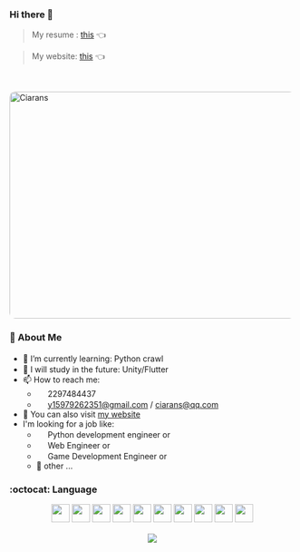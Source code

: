 ### Hi there 👋
> My resume : [this](https://app3774.acapp.acwing.com.cn/gameclub/page/resume/) 👈

> My website: [this](https://app3774.acapp.acwing.com.cn/) 👈

<br>
<br>

<img src="https://app3774.acapp.acwing.com.cn/static/gameclub/images/index/hakase.jpg" title="Ciarans" style="border-radius:10px;" width=711 height=400>

### :tada: About Me

- 🌱 I’m currently learning: Python crawl <img height="16" width="16" src="https://unpkg.com/simple-icons@v8/icons/python.svg" />
- :christmas_tree: I will study in the future: Unity/Flutter <img height="16" width="16" src="https://unpkg.com/simple-icons@v8/icons/unity.svg" /> <img height="16" width="16" src="https://unpkg.com/simple-icons@v8/icons/flutter.svg" />
- 📫 How to reach me: 
  - <img height="16" width="16" src="https://unpkg.com/simple-icons@v8/icons/tencentqq.svg" /> 2297484437
  - <img height="16" width="16" src="https://unpkg.com/simple-icons@v8/icons/gmail.svg" /> y15979262351@gmail.com / ciarans@qq.com
- :ghost: You can also visit [my website](https://app3774.acapp.acwing.com.cn/)
- I'm looking for a job like:	
  - <img height="16" width="16" src="https://unpkg.com/simple-icons@v8/icons/python.svg" /> Python development engineer or
  - <img height="16" width="16" src="https://unpkg.com/simple-icons@v8/icons/webrtc.svg" /> Web Engineer or		
  - <img height="16" width="16" src="https://unpkg.com/simple-icons@v8/icons/gamejolt.svg" /> Game Development Engineer or
  - :gift_heart: other ...

### :octocat: Language

<div align=center>
  <img height="32" width="32" src="https://unpkg.com/simple-icons@v8/icons/cplusplus.svg" /> <img height="32" width="32" src="https://unpkg.com/simple-icons@v8/icons/python.svg" /> <img height="32" width="32" src="https://unpkg.com/simple-icons@v8/icons/html5.svg" /> <img height="32" width="32" src="https://unpkg.com/simple-icons@v8/icons/css3.svg" /> <img height="32" width="32" src="https://unpkg.com/simple-icons@v8/icons/javascript.svg" /> <img height="32" width="32" src="https://unpkg.com/simple-icons@v8/icons/django.svg" /> <img height="32" width="32" src="https://unpkg.com/simple-icons@v8/icons/webgl.svg" /> <img height="32" width="32" src="https://unpkg.com/simple-icons@v8/icons/apachehadoop.svg" /> <img height="32" width="32" src="https://unpkg.com/simple-icons@v8/icons/apachehive.svg" /> <img height="32" width="32" src="https://unpkg.com/simple-icons@v8/icons/linux.svg" />
</div>

<br>

<div align=center>
  <a href="https://github.com/Ciaran-crop/">
    <img src="http://github-readme-stats.vercel.app/api/top-langs/?username=Ciaran-crop&layout=compact&hide=go">
  </a>
</div>

<!--
**Ciaran-crop/Ciaran-crop** is a ✨ _special_ ✨ repository because its `README.md` (this file) appears on your GitHub profile.

Here are some ideas to get you started:

- 🔭 I’m currently working on ...
- 🌱 I’m currently learning ...
- 👯 I’m looking to collaborate on ...
- 🤔 I’m looking for help with ...
- 💬 Ask me about ...
- 📫 How to reach me: ...
- 😄 Pronouns: ...
- ⚡ Fun fact: ...
-->
